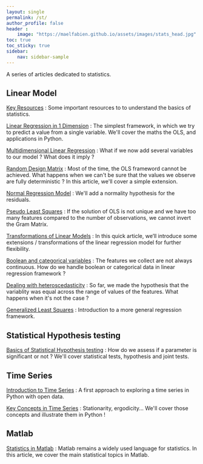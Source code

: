 ```yaml
---
layout: single
permalink: /st/
author_profile: false
header :
    image: "https://maelfabien.github.io/assets/images/stats_head.jpg"
toc: true
toc_sticky: true
sidebar:
    nav: sidebar-sample
---
```


A series of articles dedicated to statistics.

## Linear Model

[Key Resources](https://maelfabien.github.io/statistics/resources/) : Some important resources to to understand the basics of statistics.

[Linear Regression in 1 Dimension](https://maelfabien.github.io/statistics/linreg/) : The simplest framework, in which we try to predict a value from a single variable. We'll cover the maths the OLS, and applications in Python.

[Multidimensional Linear Regression](https://maelfabien.github.io/statistics/linreg2/) : What if we now add several variables to our model ? What does it imply ?

[Random Design Matrix](https://maelfabien.github.io/statistics/rnddesign/) : Most of the time, the OLS frameword cannot be achieved. What happens when we can't be sure that the values we observe are fully deterministic ? In this article, we'll cover a simple extension.

[Normal Regression Model](https://maelfabien.github.io/statistics/normal/) : We'll add a normality hypothesis for the residuals.

[Pseudo Least Squares](https://maelfabien.github.io/statistics/pseudols/) : If the solution of OLS is not unique and we have too many features compared to the number of observations, we cannot invert the Gram Matrix.

[Transformations of Linear Models](https://maelfabien.github.io/statistics/Special/) : In this quick article, we’ll introduce some extensions / transformations of the linear regression model for further flexibility.

[Boolean and categorical variables](https://maelfabien.github.io/statistics/Boolean/) : The features we collect are not always continuous. How do we handle boolean or categorical data in linear regression framework ?

[Dealing with heteroscedasticity](https://maelfabien.github.io/statistics/hetero/) : So far, we made the hypothesis that the variablity was equal across the range of values of the features. What happens when it's not the case ?

[Generalized Least Squares](https://maelfabien.github.io/statistics/GLS/) : Introduction to a more general regression framework.

## Statistical Hypothesis testing

[Basics of Statistical Hypothesis testing](https://maelfabien.github.io/statistics/Tests/) : How do we assess if a parameter is significant or not ? We'll cover statistical tests, hypothesis and joint tests.

## Time Series

[Introduction to Time Series](https://maelfabien.github.io/statistics/TimeSeries1/) : A first approach to exploring a time series in Python with open data.

[Key Concepts in Time Series](https://maelfabien.github.io/statistics/TimeSeries2/) : Stationarity, ergodicity... We'll cover those concepts and illustrate them in Python !

## Matlab

[Statistics in Matlab](https://maelfabien.github.io/statistics/matlab/) : Matlab remains a widely used language for statistics. In this article, we cover the main statistical topics in Matlab.
